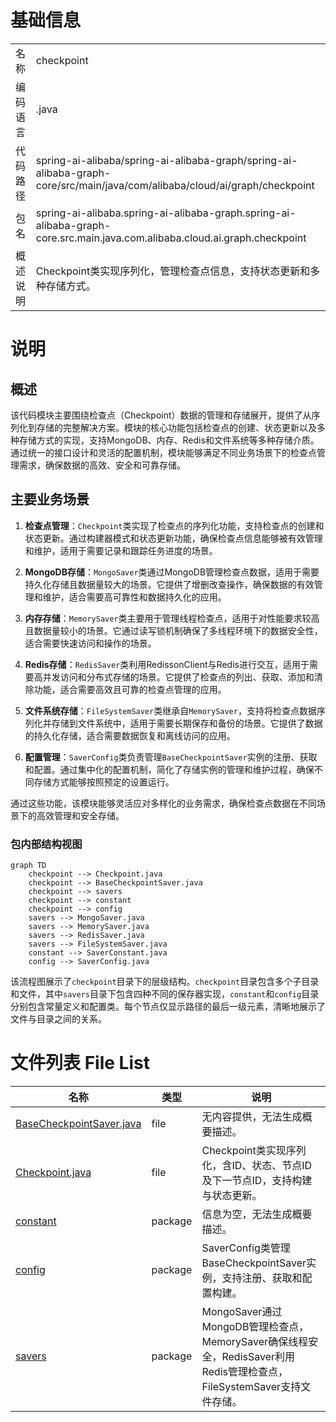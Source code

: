 # 基础信息

|      |      |
|------|------|
| 名称 | checkpoint |
| 编码语言 | .java |
| 代码路径 | spring-ai-alibaba/spring-ai-alibaba-graph/spring-ai-alibaba-graph-core/src/main/java/com/alibaba/cloud/ai/graph/checkpoint |
| 包名 | spring-ai-alibaba.spring-ai-alibaba-graph.spring-ai-alibaba-graph-core.src.main.java.com.alibaba.cloud.ai.graph.checkpoint |
| 概述说明 | Checkpoint类实现序列化，管理检查点信息，支持状态更新和多种存储方式。 |

# 说明

## 概述

该代码模块主要围绕检查点（Checkpoint）数据的管理和存储展开，提供了从序列化到存储的完整解决方案。模块的核心功能包括检查点的创建、状态更新以及多种存储方式的实现，支持MongoDB、内存、Redis和文件系统等多种存储介质。通过统一的接口设计和灵活的配置机制，模块能够满足不同业务场景下的检查点管理需求，确保数据的高效、安全和可靠存储。

## 主要业务场景

1. **检查点管理**：`Checkpoint`类实现了检查点的序列化功能，支持检查点的创建和状态更新。通过构建器模式和状态更新功能，确保检查点信息能够被有效管理和维护，适用于需要记录和跟踪任务进度的场景。

2. **MongoDB存储**：`MongoSaver`类通过MongoDB管理检查点数据，适用于需要持久化存储且数据量较大的场景。它提供了增删改查操作，确保数据的有效管理和维护，适合需要高可靠性和数据持久化的应用。

3. **内存存储**：`MemorySaver`类主要用于管理线程检查点，适用于对性能要求较高且数据量较小的场景。它通过读写锁机制确保了多线程环境下的数据安全性，适合需要快速访问和操作的场景。

4. **Redis存储**：`RedisSaver`类利用RedissonClient与Redis进行交互，适用于需要高并发访问和分布式存储的场景。它提供了检查点的列出、获取、添加和清除功能，适合需要高效且可靠的检查点管理的应用。

5. **文件系统存储**：`FileSystemSaver`类继承自`MemorySaver`，支持将检查点数据序列化并存储到文件系统中，适用于需要长期保存和备份的场景。它提供了数据的持久化存储，适合需要数据恢复和离线访问的应用。

6. **配置管理**：`SaverConfig`类负责管理`BaseCheckpointSaver`实例的注册、获取和配置。通过集中化的配置机制，简化了存储实例的管理和维护过程，确保不同存储方式能够按照预定的设置运行。

通过这些功能，该模块能够灵活应对多样化的业务需求，确保检查点数据在不同场景下的高效管理和安全存储。


### 包内部结构视图

```mermaid
graph TD
    checkpoint --> Checkpoint.java
    checkpoint --> BaseCheckpointSaver.java
    checkpoint --> savers
    checkpoint --> constant
    checkpoint --> config
    savers --> MongoSaver.java
    savers --> MemorySaver.java
    savers --> RedisSaver.java
    savers --> FileSystemSaver.java
    constant --> SaverConstant.java
    config --> SaverConfig.java
```

该流程图展示了`checkpoint`目录下的层级结构。`checkpoint`目录包含多个子目录和文件，其中`savers`目录下包含四种不同的保存器实现，`constant`和`config`目录分别包含常量定义和配置类。每个节点仅显示路径的最后一级元素，清晰地展示了文件与目录之间的关系。

# 文件列表 File List

| 名称   | 类型  | 说明 |
|-------|------|-------------|
| [BaseCheckpointSaver.java](BaseCheckpointSaver.md) | file | 无内容提供，无法生成概要描述。 |
| [Checkpoint.java](Checkpoint.md) | file | Checkpoint类实现序列化，含ID、状态、节点ID及下一节点ID，支持构建与状态更新。 |
| [constant](constant/_module.md) | package | 信息为空，无法生成概要描述。 |
| [config](config/_module.md) | package | SaverConfig类管理BaseCheckpointSaver实例，支持注册、获取和配置构建。 |
| [savers](savers/_module.md) | package | MongoSaver通过MongoDB管理检查点，MemorySaver确保线程安全，RedisSaver利用Redis管理检查点，FileSystemSaver支持文件存储。 |


